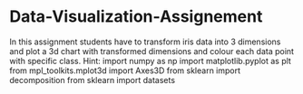 # Data-Visualization-Assignement
In this assignment students have to transform iris data into 3 dimensions
and plot a 3d chart with transformed dimensions and colour each data
point with specific class.
Hint:
import numpy as np
import matplotlib.pyplot as plt
from mpl_toolkits.mplot3d import Axes3D
from sklearn import decomposition
from sklearn import datasets
